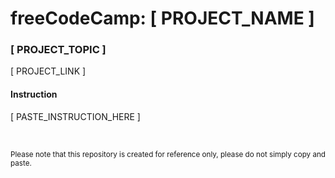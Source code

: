 # freeCodeCamp: [ PROJECT_NAME ]
### [ PROJECT_TOPIC ]
[ PROJECT_LINK ] 

#### Instruction
[ PASTE_INSTRUCTION_HERE ]

<br/>

<sup>Please note that this repository is created for reference only, please do not simply copy and paste.</sup>
